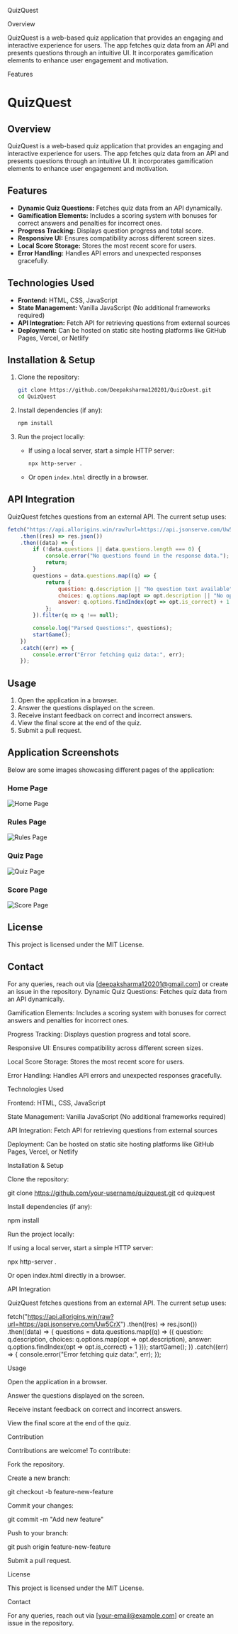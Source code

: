 QuizQuest

Overview

QuizQuest is a web-based quiz application that provides an engaging and interactive experience for users. The app fetches quiz data from an API and presents questions through an intuitive UI. It incorporates gamification elements to enhance user engagement and motivation.

Features

# QuizQuest

## Overview

QuizQuest is a web-based quiz application that provides an engaging and interactive experience for users. The app fetches quiz data from an API and presents questions through an intuitive UI. It incorporates gamification elements to enhance user engagement and motivation.

## Features

-   **Dynamic Quiz Questions:** Fetches quiz data from an API dynamically.
-   **Gamification Elements:** Includes a scoring system with bonuses for correct answers and penalties for incorrect ones.
-   **Progress Tracking:** Displays question progress and total score.
-   **Responsive UI:** Ensures compatibility across different screen sizes.
-   **Local Score Storage:** Stores the most recent score for users.
-   **Error Handling:** Handles API errors and unexpected responses gracefully.

## Technologies Used

-   **Frontend:** HTML, CSS, JavaScript
-   **State Management:** Vanilla JavaScript (No additional frameworks required)
-   **API Integration:** Fetch API for retrieving questions from external sources
-   **Deployment:** Can be hosted on static site hosting platforms like GitHub Pages, Vercel, or Netlify

## Installation & Setup

1.  Clone the repository:
    
    ```bash
    git clone https://github.com/Deepaksharma120201/QuizQuest.git
    cd QuizQuest
    
    ```
    
2.  Install dependencies (if any):
    
    ```bash
    npm install
    
    ```
    
3.  Run the project locally:
    -   If using a local server, start a simple HTTP server:
        
        ```bash
        npx http-server .
        
        ```
        
    -   Or open `index.html` directly in a browser.

## API Integration

QuizQuest fetches questions from an external API. The current setup uses:

```javascript
fetch("https://api.allorigins.win/raw?url=https://api.jsonserve.com/Uw5CrX")
    .then((res) => res.json())
    .then((data) => {
        if (!data.questions || data.questions.length === 0) {
            console.error("No questions found in the response data.");
            return;
        }
        questions = data.questions.map((q) => {
            return {
                question: q.description || "No question text available",
                choices: q.options.map(opt => opt.description || "No option text"),
                answer: q.options.findIndex(opt => opt.is_correct) + 1
            };
        }).filter(q => q !== null);

        console.log("Parsed Questions:", questions);
        startGame();
    })
    .catch((err) => {
        console.error("Error fetching quiz data:", err);
    });

```

## Usage

1.  Open the application in a browser.
2.  Answer the questions displayed on the screen.
3.  Receive instant feedback on correct and incorrect answers.
4.  View the final score at the end of the quiz.
5.  Submit a pull request.

## Application Screenshots

Below are some images showcasing different pages of the application:

### Home Page
![Home Page](image/home.png)

### Rules Page
![Rules Page](images/rules_page.png)

### Quiz Page
![Quiz Page](images/quiz_page.png)

### Score Page
![Score Page](images/score_page.png)

## License

This project is licensed under the MIT License.

## Contact

For any queries, reach out via [[deepaksharma120201@gmail.com](mailto:deepaksharma120201@gmail.com)] or create an issue in the repository.
Dynamic Quiz Questions: Fetches quiz data from an API dynamically.

Gamification Elements: Includes a scoring system with bonuses for correct answers and penalties for incorrect ones.

Progress Tracking: Displays question progress and total score.

Responsive UI: Ensures compatibility across different screen sizes.

Local Score Storage: Stores the most recent score for users.

Error Handling: Handles API errors and unexpected responses gracefully.

Technologies Used

Frontend: HTML, CSS, JavaScript

State Management: Vanilla JavaScript (No additional frameworks required)

API Integration: Fetch API for retrieving questions from external sources

Deployment: Can be hosted on static site hosting platforms like GitHub Pages, Vercel, or Netlify

Installation & Setup

Clone the repository:

git clone https://github.com/your-username/quizquest.git
cd quizquest

Install dependencies (if any):

npm install

Run the project locally:

If using a local server, start a simple HTTP server:

npx http-server .

Or open index.html directly in a browser.

API Integration

QuizQuest fetches questions from an external API. The current setup uses:

fetch("https://api.allorigins.win/raw?url=https://api.jsonserve.com/Uw5CrX")
    .then((res) => res.json())
    .then((data) => {
        questions = data.questions.map((q) => ({
            question: q.description,
            choices: q.options.map(opt => opt.description),
            answer: q.options.findIndex(opt => opt.is_correct) + 1
        }));
        startGame();
    })
    .catch((err) => {
        console.error("Error fetching quiz data:", err);
    });

Usage

Open the application in a browser.

Answer the questions displayed on the screen.

Receive instant feedback on correct and incorrect answers.

View the final score at the end of the quiz.

Contribution

Contributions are welcome! To contribute:

Fork the repository.

Create a new branch:

git checkout -b feature-new-feature

Commit your changes:

git commit -m "Add new feature"

Push to your branch:

git push origin feature-new-feature

Submit a pull request.

License

This project is licensed under the MIT License.

Contact

For any queries, reach out via [your-email@example.com] or create an issue in the repository.
